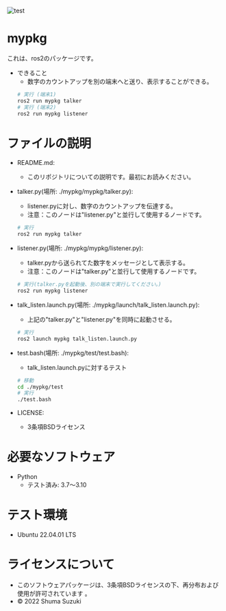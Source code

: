![test](https://github.com/melonsuika58/mypkg/actions/workflows/test.yml/badge.svg)

# mypkg
これは、ros2のパッケージです。
* できること
  * 数字のカウントアップを別の端末へと送り、表示することができる。
  ```sh
  # 実行 (端末1)
  ros2 run mypkg talker
  # 実行 (端末2)
  ros2 run mypkg listener
  ```

# ファイルの説明
* README.md:
  * このリポジトリについての説明です。最初にお読みください。
* talker.py(場所: ./mypkg/mypkg/talker.py):
  * listener.pyに対し、数字のカウントアップを伝達する。
  * 注意：このノードは"listener.py"と並行して使用するノードです。
  ```sh
  # 実行
  ros2 run mypkg talker
  ```
* listener.py(場所: ./mypkg/mypkg/listener.py):
  * talker.pyから送られてた数字をメッセージとして表示する。
  * 注意：このノードは"talker.py"と並行して使用するノードです。
  ```sh
  # 実行(talker.pyを起動後、別の端末で実行してください。)
  ros2 run mypkg listener
  ```
* talk_listen.launch.py(場所: ./mypkg/launch/talk_listen.launch.py):
  * 上記の"talker.py"と"listener.py"を同時に起動させる。
  ```sh
  # 実行
  ros2 launch mypkg talk_listen.launch.py
  ```
* test.bash(場所: ./mypkg/test/test.bash):
  * talk_listen.launch.pyに対するテスト
  ```sh
  # 移動
  cd ./mypkg/test
  # 実行
  ./test.bash
  ```

* LICENSE:
  * 3条項BSDライセンス

# 必要なソフトウェア
* Python
  * テスト済み: 3.7～3.10

# テスト環境
* Ubuntu 22.04.01 LTS

# ライセンスについて
* このソフトウェアパッケージは、3条項BSDライセンスの下、再分布および使用が許可されています
。
* © 2022 Shuma Suzuki
